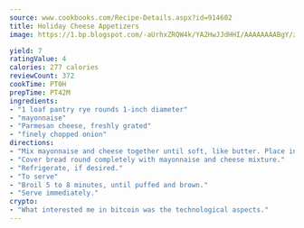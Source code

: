 ```yaml
---
source: www.cookbooks.com/Recipe-Details.aspx?id=914602
title: Holiday Cheese Appetizers
image: https://1.bp.blogspot.com/-aUrhxZRQW4k/YA2HwJJdHHI/AAAAAAAABgY/z2R8OXCxqDoBQtRn-q-fHG8g9_G4G1HBwCLcBGAsYHQ/s320/13.png

yield: 7
ratingValue: 4
calories: 277 calories
reviewCount: 372
cookTime: PT0H
prepTime: PT42M
ingredients:
- "1 loaf pantry rye rounds 1-inch diameter"
- "mayonnaise"
- "Parmesan cheese, freshly grated"
- "finely chopped onion"
directions:
- "Mix mayonnaise and cheese together until soft, like butter. Place in center of round of the breads, about 1/8 teaspoon each of chopped onion."
- "Cover bread round completely with mayonnaise and cheese mixture."
- "Refrigerate, if desired."
- "To serve"
- "Broil 5 to 8 minutes, until puffed and brown."
- "Serve immediately."
crypto:
- "What interested me in bitcoin was the technological aspects."
---
```

